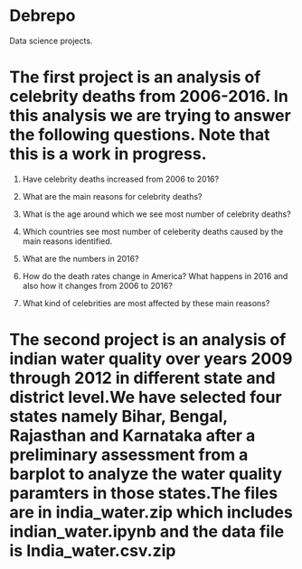 # Debrepo
Data science projects.

# The first project is an analysis of celebrity deaths from 2006-2016. In this analysis we are trying to answer the following questions. Note that this is a work in progress.

1) Have celebrity deaths increased from 2006 to 2016?

2) What are the main reasons for celebrity deaths?

3) What is the age around which we see most number of celebrity deaths?

4) Which countries see most number of celeberity deaths caused by the main reasons identified.

5) What are the numbers in 2016?

6) How do the death rates change in America? What happens in 2016 and also how it changes from 2006 to 2016?

7) What kind of celebrities are most affected by these main reasons?



# The second project is an analysis of indian water quality over years 2009 through 2012 in different state and district level.We have selected four states namely Bihar, Bengal, Rajasthan and Karnataka after a preliminary assessment from a barplot to analyze the water quality paramters in those states.The files are in india_water.zip which includes indian_water.ipynb and the data file is India_water.csv.zip 
